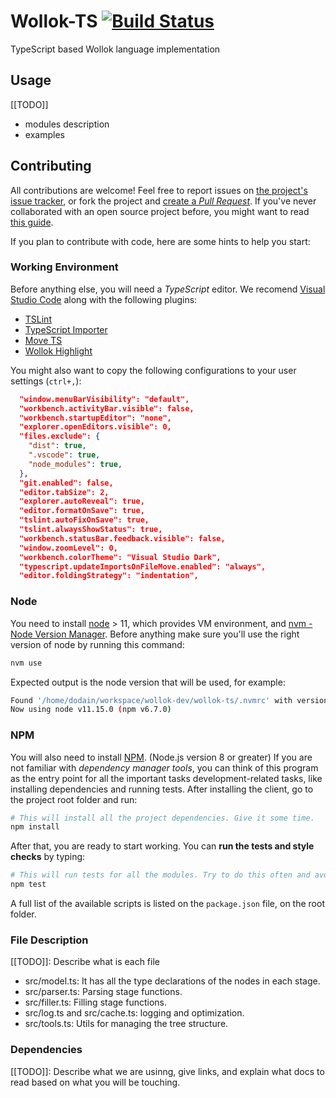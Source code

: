 # Wollok-TS [![Build Status](https://travis-ci.com/uqbar-project/wollok-ts.svg?branch=master)](https://travis-ci.com/uqbar-project/wollok-ts)

TypeScript based Wollok language implementation

## Usage 
[[TODO]]
- modules description
- examples


## Contributing

All contributions are welcome! Feel free to report issues on [the project's issue tracker](https://github.com/uqbar-project/wollok-ts/issues), or fork the project and [create a *Pull Request*](https://help.github.com/articles/creating-a-pull-request-from-a-fork/). If you've never collaborated with an open source project before, you might want to read [this guide](https://akrabat.com/the-beginners-guide-to-contributing-to-a-github-project/).

If you plan to contribute with code, here are some hints to help you start:


### Working Environment

Before anything else, you will need a *TypeScript* editor. We recomend [Visual Studio Code](https://code.visualstudio.com/) along with the following plugins:

- [TSLint](https://marketplace.visualstudio.com/items?itemName=eg2.tslint)
- [TypeScript Importer](https://marketplace.visualstudio.com/items?itemName=pmneo.tsimporter)
- [Move TS](https://marketplace.visualstudio.com/items?itemName=stringham.move-ts)
- [Wollok Highlight](https://marketplace.visualstudio.com/items?itemName=uqbar.wollok-highlight)

You might also want to copy the following configurations to your user settings (`ctrl+,`):

```json
  "window.menuBarVisibility": "default",
  "workbench.activityBar.visible": false,
  "workbench.startupEditor": "none",
  "explorer.openEditors.visible": 0,
  "files.exclude": {
    "dist": true,
    ".vscode": true,
    "node_modules": true,
  },
  "git.enabled": false,
  "editor.tabSize": 2,
  "explorer.autoReveal": true,
  "editor.formatOnSave": true,
  "tslint.autoFixOnSave": true,
  "tslint.alwaysShowStatus": true,
  "workbench.statusBar.feedback.visible": false,
  "window.zoomLevel": 0,
  "workbench.colorTheme": "Visual Studio Dark",
  "typescript.updateImportsOnFileMove.enabled": "always",
  "editor.foldingStrategy": "indentation",
```

### Node

You need to install [node](https://nodejs.org/es/) > 11, which provides VM environment, and [nvm - Node Version Manager](https://github.com/nvm-sh/nvm). Before anything make sure you'll use the right version of node by running this command:

```bash
nvm use
```

Expected output is the node version that will be used, for example:

```bash
Found '/home/dodain/workspace/wollok-dev/wollok-ts/.nvmrc' with version <v11.15.0>
Now using node v11.15.0 (npm v6.7.0)
```

### NPM

You will also need to install [NPM](https://www.npmjs.com/). (Node.js version 8 or greater) If you are not familiar with *dependency manager tools*, you can think of this program as the entry point for all the important tasks development-related tasks, like installing dependencies and running tests. After installing the client, go to the project root folder and run:

```bash
# This will install all the project dependencies. Give it some time.
npm install
```

After that, you are ready to start working. You can **run the tests and style checks** by typing:

```bash
# This will run tests for all the modules. Try to do this often and avoid commiting changes if any test fails.
npm test
```

A full list of the available scripts is listed on the `package.json` file, on the root folder.

### File Description
[[TODO]]: Describe what is each file

- src/model.ts: It has all the type declarations of the nodes in each stage. 
- src/parser.ts: Parsing stage functions.
- src/filler.ts: Filling stage functions.
- src/log.ts and src/cache.ts: logging and optimization.
- src/tools.ts: Utils for managing the tree structure.

### Dependencies
[[TODO]]: Describe what we are usinng, give links, and explain what docs to read based on what you will be touching.
